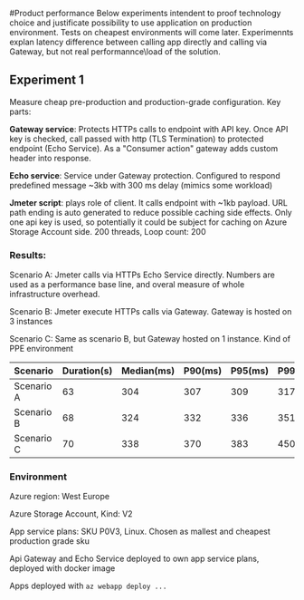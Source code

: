 #Product performance
Below experiments intendent to proof technology choice and justificate possibility to use application on production environment. Tests on cheapest environments will come later. Experimennts explan latency difference between calling app directly and calling via Gateway, but not real performannce\load of the solution.
## Experiment 1
Measure cheap pre-production and production-grade configuration. Key parts:

**Gateway service**: Protects HTTPs calls to endpoint with API key. Once API key is checked, call passed with http (TLS Termination) to protected endpoint (Echo Service). As a "Consumer action" gateway adds custom header into response.

**Echo service**: Service under Gateway protection. Configured to respond predefined message ~3kb with 300 ms delay (mimics some workload) 

**Jmeter script**: plays role of client. It calls endpoint with ~1kb payload. URL path ending is auto generated to reduce possible caching side effects. Only one api key is used, so potentially it could be subject for caching on Azure Storage Account side. 200 threads, Loop count: 200 

### Results:

Scenario A: Jmeter calls via HTTPs Echo Service directly. Numbers are used as a performance base line, and overal measure of whole infrastructure overhead.

Scenario B: Jmeter execute HTTPs calls via Gateway. Gateway is hosted on 3 instances

Scenario C: Same as scenario B, but Gateway hosted on 1 instance. Kind of PPE environment

| Scenario | Duration(s) | Median(ms) | P90(ms) | P95(ms) | P99(ms) | Throughput(req/s) |
|--------------|-----|------|---------|--------|----------|----------|
| Scenario A | 63 | 304 | 307 | 309 | 317 | 635 |
| Scenario B | 68 | 324 | 332 | 336 | 351 | 588 |
| Scenario C | 70 | 338 | 370 | 383 | 450 | 571 |

### Environment

Azure region: West Europe

Azure Storage Account, Kind: V2

App service plans: SKU P0V3, Linux. Chosen as mallest and cheapest production grade sku

Api Gateway and Echo Service deployed to own app service plans, deployed with docker image

Apps deployed with ```az webapp deploy ...```
